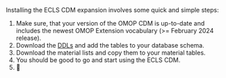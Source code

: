 Installing the ECLS CDM expansion involves some quick and simple steps:

1. Make sure, that your version of the OMOP CDM is up-to-date and
   includes the newest OMOP Extension vocabulary (>= February 2024 release).
2. Download the [DDLs](https://github.com/ecls-cdm/cdm/tree/main/ddl/) and
   add the tables to your database schema.
3. Download the material lists and copy them to your material tables.
4. You should be good to go and start using the ECLS CDM.
5. 🥳
